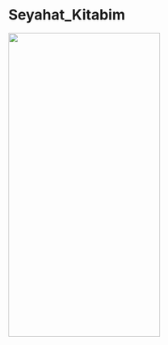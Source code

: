 # Seyahat_Kitabim
<img src="https://media.giphy.com/media/k458EJHJy0XwRlzFnv/giphy.gif" width=300 height=600>
